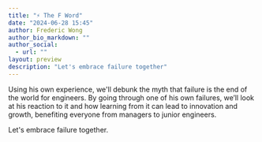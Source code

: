 ```yaml
---
title: "⚡️ The F Word"
date: "2024-06-28 15:45"
author: Frederic Wong
author_bio_markdown: ""
author_social:
  - url: ""
layout: preview
description: "Let's embrace failure together"
---
```


Using his own experience, we'll debunk the myth that failure is the end of the world for engineers. By going through one of his own failures, we’ll look at his reaction to it and how learning from it can lead to innovation and growth, benefiting everyone from managers to junior engineers.

Let's embrace failure together.
